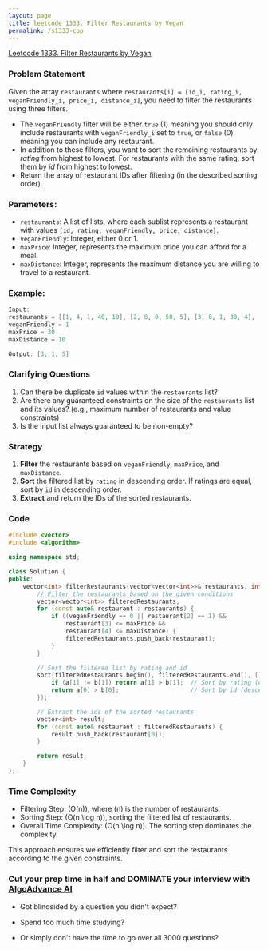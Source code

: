 ```yaml
---
layout: page
title: leetcode 1333. Filter Restaurants by Vegan
permalink: /s1333-cpp
---
```

[Leetcode 1333. Filter Restaurants by Vegan](https://algoadvance.github.io/algoadvance/l1333)
### Problem Statement

Given the array `restaurants` where `restaurants[i] = [id_i, rating_i, veganFriendly_i, price_i, distance_i]`, you need to filter the restaurants using three filters.

- The `veganFriendly` filter will be either `true` (1) meaning you should only include restaurants with `veganFriendly_i` set to `true`, or `false` (0) meaning you can include any restaurant.
- In addition to these filters, you want to sort the remaining restaurants by *rating* from highest to lowest. For restaurants with the same rating, sort them by *id* from highest to lowest.
- Return the array of restaurant IDs after filtering (in the described sorting order).

### Parameters:

- `restaurants`: A list of lists, where each sublist represents a restaurant with values `[id, rating, veganFriendly, price, distance]`.
- `veganFriendly`: Integer, either 0 or 1.
- `maxPrice`: Integer, represents the maximum price you can afford for a meal.
- `maxDistance`: Integer, represents the maximum distance you are willing to travel to a restaurant.

### Example:
```cpp
Input: 
restaurants = [[1, 4, 1, 40, 10], [2, 8, 0, 50, 5], [3, 8, 1, 30, 4], [4, 10, 0, 10, 3], [5, 1, 1, 15, 1]]
veganFriendly = 1
maxPrice = 30
maxDistance = 10

Output: [3, 1, 5]
```

### Clarifying Questions

1. Can there be duplicate `id` values within the `restaurants` list?
2. Are there any guaranteed constraints on the size of the `restaurants` list and its values? (e.g., maximum number of restaurants and value constraints)
3. Is the input list always guaranteed to be non-empty?

### Strategy

1. **Filter** the restaurants based on `veganFriendly`, `maxPrice`, and `maxDistance`.
2. **Sort** the filtered list by `rating` in descending order. If ratings are equal, sort by `id` in descending order.
3. **Extract** and return the IDs of the sorted restaurants.

### Code

```cpp
#include <vector>
#include <algorithm>

using namespace std;

class Solution {
public:
    vector<int> filterRestaurants(vector<vector<int>>& restaurants, int veganFriendly, int maxPrice, int maxDistance) {
        // Filter the restaurants based on the given conditions
        vector<vector<int>> filteredRestaurants;
        for (const auto& restaurant : restaurants) {
            if ((veganFriendly == 0 || restaurant[2] == 1) &&
                restaurant[3] <= maxPrice &&
                restaurant[4] <= maxDistance) {
                filteredRestaurants.push_back(restaurant);
            }
        }

        // Sort the filtered list by rating and id
        sort(filteredRestaurants.begin(), filteredRestaurants.end(), [](const vector<int>& a, const vector<int>& b) {
            if (a[1] != b[1]) return a[1] > b[1];  // Sort by rating (descending)
            return a[0] > b[0];                    // Sort by id (descending)
        });

        // Extract the ids of the sorted restaurants
        vector<int> result;
        for (const auto& restaurant : filteredRestaurants) {
            result.push_back(restaurant[0]);
        }

        return result;
    }
};
```

### Time Complexity

- Filtering Step: \(O(n)\), where \(n\) is the number of restaurants.
- Sorting Step: \(O(n \log n)\), sorting the filtered list of restaurants.
- Overall Time Complexity: \(O(n \log n)\). The sorting step dominates the complexity.

This approach ensures we efficiently filter and sort the restaurants according to the given constraints.


### Cut your prep time in half and DOMINATE your interview with [AlgoAdvance AI](https://algoAdvance.com)

- Got blindsided by a question you didn't expect?

- Spend too much time studying?

- Or simply don't have the time to go over all 3000 questions?

